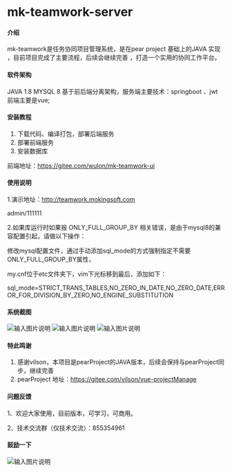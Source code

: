 # mk-teamwork-server

#### 介绍
mk-teamwork是任务协同项目管理系统，是在pear project 基础上的JAVA 实现 ，目前项目完成了主要流程，后续会继续完善 ，打造一个实用的协同工作平台。

#### 软件架构
JAVA 1.8
MYSQL 8
基于前后端分离架构，服务端主要技术：springboot 、jwt  前端主要是vue;

#### 安装教程

1.  下载代码、编译打包，部署后端服务
2.  部署前端服务
3.  安装数据库

前端地址：https://gitee.com/wulon/mk-teamwork-ui

#### 使用说明

1.演示地址：http://teamwork.mokingsoft.com

admin/111111

2.如果库运行时如果报 ONLY_FULL_GROUP_BY 相关错误，是由于mysql8的兼容配置引起，请做以下操作：

修改mysql配置文件，通过手动添加sql_mode的方式强制指定不需要ONLY_FULL_GROUP_BY属性，

my.cnf位于etc文件夹下，vim下光标移到最后，添加如下：

sql_mode=STRICT_TRANS_TABLES,NO_ZERO_IN_DATE,NO_ZERO_DATE,ERROR_FOR_DIVISION_BY_ZERO,NO_ENGINE_SUBSTITUTION
#### 系统截图
![输入图片说明](https://images.gitee.com/uploads/images/2020/0714/142642_ba78ff2a_132459.png "11.png")
![输入图片说明](https://images.gitee.com/uploads/images/2020/0714/142654_6a430b66_132459.png "2.png")
![输入图片说明](https://images.gitee.com/uploads/images/2020/0714/142743_59e7e773_132459.png "1.png")

#### 特此鸣谢

1.  感谢vilson，本项目是pearProject的JAVA版本，后续会保持与pearProject同步，继续完善
2.  pearProject 地址：https://gitee.com/vilson/vue-projectManage


#### 问题反馈

1、欢迎大家使用，目前版本，可学习，可商用。

2、技术交流群（仅技术交流）：855354961


#### 鼓励一下

![输入图片说明](https://images.gitee.com/uploads/images/2020/0714/144051_01ee1fb3_132459.png "22.png")
